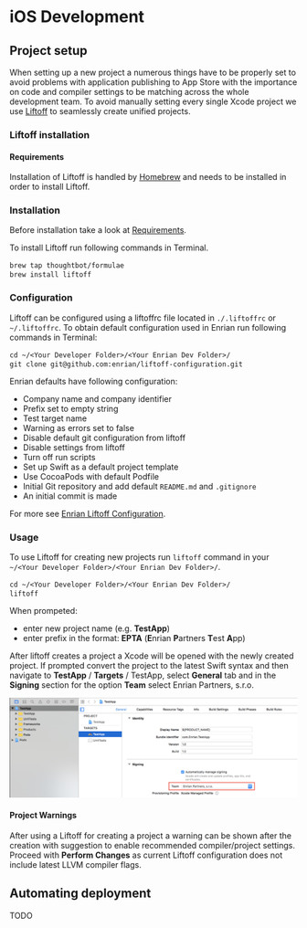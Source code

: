 # iOS Development
## Project setup 
When setting up a new project a numerous things have to be properly set to avoid problems with application publishing to App Store with the importance on code and compiler settings to be matching across the whole development team. To avoid manually setting every single Xcode project we use [Liftoff](https://github.com/liftoffcli/liftoff) to seamlessly create unified projects.
### Liftoff installation
#### Requirements
Installation of Liftoff is handled by [Homebrew](https://brew.sh) and needs to be installed in order to install Liftoff.
### Installation
Before installation take a look at [Requirements](###requirements). 

To install Liftoff run following commands in Terminal.

```
brew tap thoughtbot/formulae
brew install liftoff
```
### Configuration
Liftoff can be configured using a liftoffrc file located in `./.liftoffrc` or `~/.liftoffrc`.
To obtain default configuration used in Enrian run following commands in Terminal:

```
cd ~/<Your Developer Folder>/<Your Enrian Dev Folder>/
git clone git@github.com:enrian/liftoff-configuration.git
```

Enrian defaults have following configuration:

- Company name and company identifier
- Prefix set to empty string
- Test target name
- Warning as errors set to false
- Disable default git configuration from liftoff
- Disable settings from liftoff
- Turn off run scripts
- Set up Swift as a default project template
- Use CocoaPods with default Podfile
- Initial Git repository and add default `README.md` and `.gitignore`
- An initial commit is made 

For more see [Enrian Liftoff Configuration](https://github.com/enrian/liftoff-configuration).

### Usage
To use Liftoff for creating new projects run `liftoff` command in your `~/<Your Developer Folder>/<Your Enrian Dev Folder>/`.

```
cd ~/<Your Developer Folder>/<Your Enrian Dev Folder>/
liftoff
```

When prompeted:

- enter new project name (e.g. **TestApp**)
- enter prefix in the format: **EPTA** (**E**nrian **P**artners **T**est **A**pp)

After liftoff creates a project a Xcode will be opened with the newly created project. If prompted convert the project to the latest Swift syntax and then navigate to **TestApp** / **Targets** / TestApp, select **General** tab and in the **Signing** section for the option **Team** select Enrian Partners, s.r.o.

![Signing](./ios-docs/img/signing.png)

#### Project Warnings
After using a Liftoff for creating a project a warning can be shown after the creation with suggestion to enable recommended compiler/project settings. Proceed with **Perform Changes** as current Liftoff configuration does not include latest LLVM compiler flags. 

## Automating deployment 
TODO
